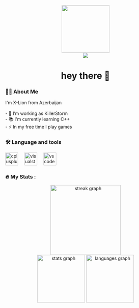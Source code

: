 
<div align="center">
  <img height="150" src="https://github.com/Ryuu43/Ryuu43/blob/main/assets/coder.jpeg?raw=true"  />
</div>

<div align="center">
  <img src="https://visitor-badge.laobi.icu/badge?page_id=X-Lion-dev.X-Lion-dev&"  />
</div>
<h1 align="center">hey there 👋</h1>
<h3 align="left">👩‍💻  About Me</h3>

<p align="left">I'm X-Lion from Azerbaijan<br><br>- 🔭 I’m working as KillerStorm<br>- 📚 I'm currently learning C++<br>- ⚡ In my free time I play games</p>

<h3 align="left">🛠 Language and tools</h3>

<div align="left">
  <img src="https://cdn.jsdelivr.net/gh/devicons/devicon/icons/cplusplus/cplusplus-original.svg" height="40" alt="cplusplus logo"  />
  <img width="12" />
  <img src="https://cdn.jsdelivr.net/gh/devicons/devicon/icons/visualstudio/visualstudio-plain.svg" height="40" alt="visualstudio logo"  />
  <img width="12" />
  <img src="https://cdn.jsdelivr.net/gh/devicons/devicon/icons/vscode/vscode-original.svg" height="40" alt="vscode logo"  />
</div>

<h3 align="left">🔥   My Stats :</h3>

<div align="center">
  <img src="https://streak-stats.demolab.com?user=X-Lion-dev&locale=en&mode=daily&theme=dark&hide_border=false&border_radius=5&order=3" height="220" alt="streak graph"  />
</div>

<div align="center">
  <img src="https://github-readme-stats.vercel.app/api?username=X-Lion-dev&hide_title=false&hide_rank=false&show_icons=true&include_all_commits=true&count_private=true&disable_animations=false&theme=dracula&locale=en&hide_border=false&order=1" height="150" alt="stats graph"  />
  <img src="https://github-readme-stats.vercel.app/api/top-langs?username=X-Lion-dev&locale=en&hide_title=false&layout=compact&card_width=320&langs_count=5&theme=dracula&hide_border=false&order=2" height="150" alt="languages graph"  />
</div>


